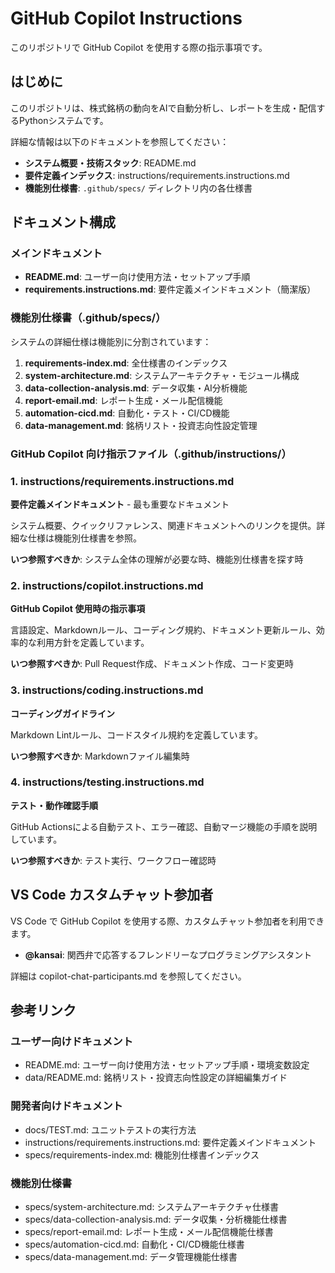 # GitHub Copilot Instructions

このリポジトリで GitHub Copilot を使用する際の指示事項です。

## はじめに

このリポジトリは、株式銘柄の動向をAIで自動分析し、レポートを生成・配信するPythonシステムです。

詳細な情報は以下のドキュメントを参照してください：

- **システム概要・技術スタック**: <a>README.md</a>
- **要件定義インデックス**: <a>instructions/requirements.instructions.md</a>
- **機能別仕様書**: `.github/specs/` ディレクトリ内の各仕様書

## ドキュメント構成

### メインドキュメント

- **README.md**: ユーザー向け使用方法・セットアップ手順
- **requirements.instructions.md**: 要件定義メインドキュメント（簡潔版）

### 機能別仕様書（.github/specs/）

システムの詳細仕様は機能別に分割されています：

1. **requirements-index.md**: 全仕様書のインデックス
2. **system-architecture.md**: システムアーキテクチャ・モジュール構成
3. **data-collection-analysis.md**: データ収集・AI分析機能
4. **report-email.md**: レポート生成・メール配信機能
5. **automation-cicd.md**: 自動化・テスト・CI/CD機能
6. **data-management.md**: 銘柄リスト・投資志向性設定管理

### GitHub Copilot 向け指示ファイル（.github/instructions/）

### 1. <a>instructions/requirements.instructions.md</a>

**要件定義メインドキュメント** - 最も重要なドキュメント

システム概要、クイックリファレンス、関連ドキュメントへのリンクを提供。詳細な仕様は機能別仕様書を参照。

**いつ参照すべきか**: システム全体の理解が必要な時、機能別仕様書を探す時

### 2. <a>instructions/copilot.instructions.md</a>

**GitHub Copilot 使用時の指示事項**

言語設定、Markdownルール、コーディング規約、ドキュメント更新ルール、効率的な利用方針を定義しています。

**いつ参照すべきか**: Pull Request作成、ドキュメント作成、コード変更時

### 3. <a>instructions/coding.instructions.md</a>

**コーディングガイドライン**

Markdown Lintルール、コードスタイル規約を定義しています。

**いつ参照すべきか**: Markdownファイル編集時

### 4. <a>instructions/testing.instructions.md</a>

**テスト・動作確認手順**

GitHub Actionsによる自動テスト、エラー確認、自動マージ機能の手順を説明しています。

**いつ参照すべきか**: テスト実行、ワークフロー確認時

## VS Code カスタムチャット参加者

VS Code で GitHub Copilot を使用する際、カスタムチャット参加者を利用できます。

- **@kansai**: 関西弁で応答するフレンドリーなプログラミングアシスタント

詳細は <a>copilot-chat-participants.md</a> を参照してください。

## 参考リンク

### ユーザー向けドキュメント

- <a>README.md</a>: ユーザー向け使用方法・セットアップ手順・環境変数設定
- <a>data/README.md</a>: 銘柄リスト・投資志向性設定の詳細編集ガイド

### 開発者向けドキュメント

- <a>docs/TEST.md</a>: ユニットテストの実行方法
- <a>instructions/requirements.instructions.md</a>: 要件定義メインドキュメント
- <a>specs/requirements-index.md</a>: 機能別仕様書インデックス

### 機能別仕様書

- <a>specs/system-architecture.md</a>: システムアーキテクチャ仕様書
- <a>specs/data-collection-analysis.md</a>: データ収集・分析機能仕様書
- <a>specs/report-email.md</a>: レポート生成・メール配信機能仕様書
- <a>specs/automation-cicd.md</a>: 自動化・CI/CD機能仕様書
- <a>specs/data-management.md</a>: データ管理機能仕様書
